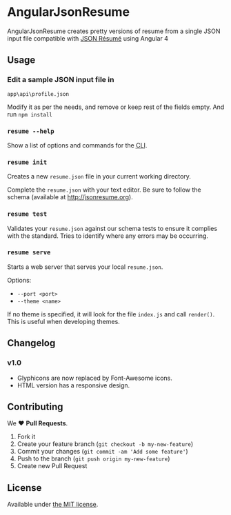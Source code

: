 # AngularJsonResume

AngularJsonResume creates pretty versions of resume from a single JSON input file compatible with [JSON Résumé](http://jsonresume.org/)
using Angular 4

## Usage

### Edit a sample JSON input file in

    app\api\profile.json


Modify it as per the needs, and remove or keep rest of the fields empty.
And run `npm install`

### `resume --help`

Show a list of options and commands for the <abbr title="Command Line Interface">CLI</abbr>.


### `resume init`

Creates a new `resume.json` file in your current working directory.

Complete the `resume.json` with your text editor. Be sure to follow the schema
(available at http://jsonresume.org).


### `resume test`

Validates your `resume.json` against our schema tests to ensure it complies with
the standard. Tries to identify where any errors may be occurring.


### `resume serve`

Starts a web server that serves your local `resume.json`.

Options:
  - `--port <port>`
  - `--theme <name>`

If no theme is specified, it will look for the file `index.js` and call
`render()`. This is useful when developing themes.


## Changelog

### v1.0
* Glyphicons are now replaced by Font-Awesome icons.
* HTML version has a responsive design.

## Contributing

We :heart: **Pull Requests**.

1. Fork it
2. Create your feature branch (`git checkout -b my-new-feature`)
3. Commit your changes (`git commit -am 'Add some feature'`)
4. Push to the branch (`git push origin my-new-feature`)
5. Create new Pull Request

## License

Available under [the MIT license](http://mths.be/mit).

